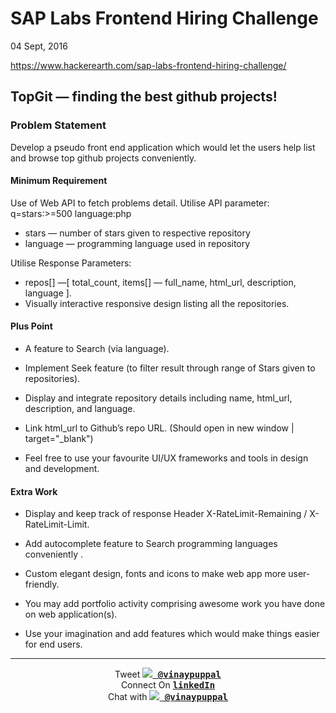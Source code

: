 # SAP Labs Frontend Hiring Challenge

04 Sept, 2016

https://www.hackerearth.com/sap-labs-frontend-hiring-challenge/

## TopGit — finding the best github projects!

### Problem Statement

Develop a pseudo front end application which would let the users help list and browse top github projects conveniently.

#### Minimum Requirement

Use of Web API to fetch problems detail. Utilise API parameter: q=stars:>=500 language:php

- stars — number of stars given to respective repository
- language — programming language used in repository

Utilise Response Parameters:
- repos[] —[ total_count, items[] — full_name, html_url, description, language ].
- Visually interactive responsive design listing all the repositories.

#### Plus Point

- A feature to Search (via language).

- Implement Seek feature (to filter result through range of Stars given to repositories).

- Display and integrate repository details including name, html_url, description, and language.

- Link html_url to Github’s repo URL. (Should open in new window | target="_blank")

- Feel free to use your favourite UI/UX frameworks and tools in design and development.

#### Extra Work

- Display and keep track of response Header X-RateLimit-Remaining / X-RateLimit-Limit.

- Add autocomplete feature to Search programming languages conveniently .

- Custom elegant design, fonts and icons to make web app more user-friendly.

- You may add portfolio activity comprising awesome work you have done on web application(s).

- Use your imagination and add features which would make things easier for end users.

---

<p align="center">
Tweet <kbd><a href="https://twitter.com/vinaypuppal"><b><img src="https://i.imgur.com/wOPZd0Y.png?1"> @vinaypuppal</b></a></kbd><br>
Connect On <kbd><b><a href="https://in.linkedin.com/in/vinay-puppal-4514b7104">linkedIn</a></b></kbd><br>
Chat with <kbd><a href="https://gitter.im/vinaypuppal">
<img src="https://i.imgur.com/ThSWa6Y.png?2"> <b>@vinaypuppal</b></a></kbd>
</p>
